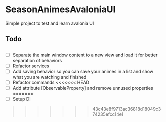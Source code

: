 # SeasonAnimesAvaloniaUI
Simple project to test and learn avalonia UI

## **Todo** <h2>
- [ ] Separate the main window content to a new view and load it for better separation of behaviors
- [ ] Refactor services
- [ ] Add saving behavior so you can save your animes in a list and show what you are watching and finished
- [ ] Refactor commands
<<<<<<< HEAD
- [ ] Add attribute [ObservableProperty] and remove unnused properties
=======
- [ ] Setup DI
>>>>>>> 43c43e8f9713ac36818d18049c374235efcc14e1

